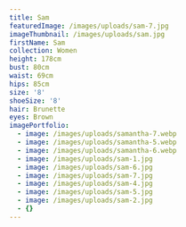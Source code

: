 ```yaml
---
title: Sam
featuredImage: /images/uploads/sam-7.jpg
imageThumbnail: /images/uploads/sam.jpg
firstName: Sam
collection: Women
height: 178cm
bust: 80cm
waist: 69cm
hips: 85cm
size: '8'
shoeSize: '8'
hair: Brunette
eyes: Brown
imagePortfolio:
  - image: /images/uploads/samantha-7.webp
  - image: /images/uploads/samantha-5.webp
  - image: /images/uploads/samantha-6.webp
  - image: /images/uploads/sam-1.jpg
  - image: /images/uploads/sam-6.jpg
  - image: /images/uploads/sam-7.jpg
  - image: /images/uploads/sam-4.jpg
  - image: /images/uploads/sam-5.jpg
  - image: /images/uploads/sam-2.jpg
  - {}
---
```


